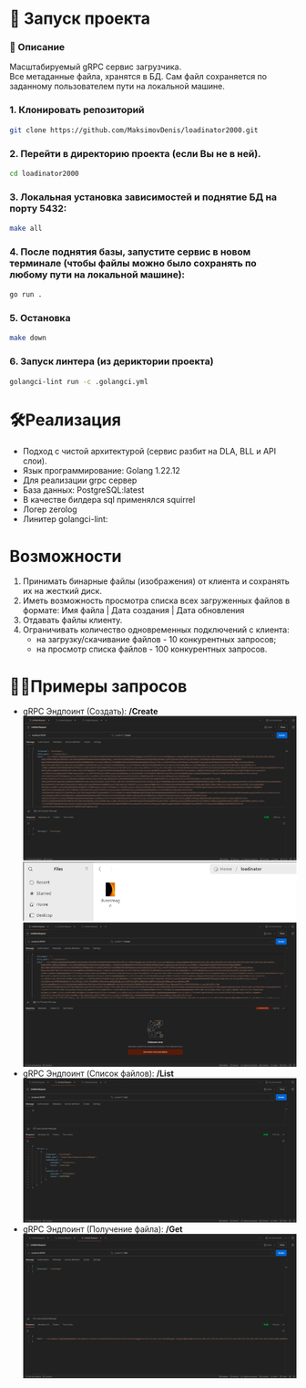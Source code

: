# 🚀 Запуск проекта

### 🚧 Описание
   Масштабируемый gRPC сервис загрузчика.   
   Все метаданные файла, хранятся в БД. Сам файл сохраняется по заданному пользователем пути на локальной машине.  

### 1. Клонировать репозиторий
```bash   
git clone https://github.com/MaksimovDenis/loadinator2000.git
```
### 2. Перейти в директорию проекта (если Вы не в ней).  
```bash  
cd loadinator2000 
```  
### 3. Локальная установка зависимостей и поднятие БД на порту 5432:  
```bash      
make all
```  
### 4. После поднятия базы, запустите сервис в новом терминале (чтобы файлы можно было сохранять по любому пути на локальной машине):  
```bash      
go run .
```  
### 5. Остановка  
```bash      
make down
```
### 6. Запуск линтера (из дериктории проекта)
```bash
golangci-lint run -c .golangci.yml
```

# 🛠Реализация  
- Подход с чистой архитектурой (сервис разбит на DLA, BLL и API слои).  
- Язык программирование: Golang 1.22.12  
- Для реализации grpc сервер 
- База данных: PostgreSQL:latest
- В качестве билдера sql применялся squirrel 
- Логер zerolog   
- Линитер golangci-lint:  

# Возможности  
1. Принимать бинарные файлы (изображения) от клиента и сохранять их на жесткий диск.  
2. Иметь возможность просмотра списка всех загруженных файлов в формате: Имя файла | Дата создания | Дата обновления
3. Отдавать файлы клиенту.  
4. Ограничивать количество одновременных подключений с клиента:    
    - на загрузку/скачивание файлов - 10 конкурентных запросов;  
    - на просмотр списка файлов - 100 конкурентных запросов.  

# 🧑‍💻Примеры запросов 
 - gRPC Эндпоинт (Создать): **/Create**
   ![Доабвление файла](images/1.png)  
   ![Проверка сохранённого файла](images/2.png)  
   ![Некорректное имя](images/5.png) 
 - gRPC Эндпоинт (Cписок файлов): **/List**  
   ![Получение списка файлов](images/3.png) 
 - gRPC Эндпоинт (Получение файла): **/Get**  
   ![Получение файла](images/4.png) 
